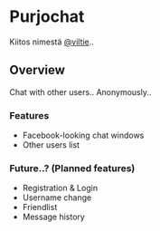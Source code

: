 Purjochat
=========

Kiitos nimestä [@viltie][1]..

Overview
--------

Chat with other users.. Anonymously..

### Features

-   Facebook-looking chat windows
-   Other users list

### Future..? (Planned features)

-   Registration & Login
-   Username change
-   Friendlist
-   Message history

[1]: <https://github.com/viltie>
